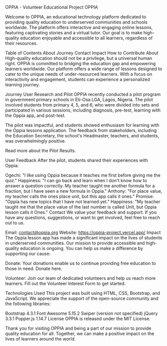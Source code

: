 OPPIA - Volunteer Educational Project
OPPIA

Welcome to OPPIA, an educational technology platform dedicated to providing quality education to underserved communities and schools worldwide. The platform offers interactive and engaging online lessons, featuring captivating stories and a virtual tutor. Our goal is to make high-quality education enjoyable and accessible to all learners, regardless of their resources.

Table of Contents
About
Journey
Contact
Impact
How to Contribute
About
High-quality education should not be a privilege, but a universal human right. OPPIA is committed to bridging the education gap and empowering learners worldwide. Our platform offers a wide range of lessons designed to cater to the unique needs of under-resourced learners. With a focus on interactivity and engagement, students can experience a personalized learning journey.

Journey
User Research and Pilot
OPPIA recently conducted a pilot program in government primary schools in Eti-Osa LGA, Lagos, Nigeria. The pilot involved students from primary 4, 5, and 6, who were divided into sets and participated in various sessions, including diagnosis, pre-test, learning with the Oppia app, and post-test.

The pilot was impactful, and students showed enthusiasm for learning with the Oppia lessons application. The feedback from stakeholders, including the Education Secretary, the school's Headmaster, teachers, and students, was overwhelmingly positive.

Read more about the Pilot Results.

User Feedback
After the pilot, students shared their experiences with Oppia:

Ogechi: "I like using Oppia because it teaches me first before giving me the quiz."
Happiness: "I can go back and learn when I don't know how to answer a question correctly. My teacher taught me another formula for a fraction, but I have seen a new formula in Oppia."
Anthony: "For place value, my teacher calls the ones place unit, but this app calls it ones."
Promise: "Oppia has new topics that I have not learned yet."
Happiness: "My teacher taught me that the place value of the last number is called Unit, but Oppia lesson calls it Ones."
Contact
We value your feedback and support. If you have any questions, suggestions, or want to get involved, feel free to reach out to us.

Email: contact@oppia.org
Website: https://oppia-project.vercel.app/
Impact
The Oppia lesson app has made a significant impact on the lives of students in underserved communities. Our mission to provide accessible and high-quality education is ongoing. You can help us make a difference by supporting our cause:

Donate: Your donations enable us to continue providing free education to those in need. Donate here.

Volunteer: Join our team of dedicated volunteers and help us reach more learners. Fill out the Volunteer Interest Form to get started.

Technologies Used
This project was built using HTML, CSS, Bootstrap, and JavaScript. We appreciate the support of the open-source community and the following libraries:

Bootstrap 4.3.1
Font Awesome 5.15.2
Swiper (version not specified)
jQuery 3.3.1
Popper.js 1.14.7
License
OPPIA is released under the MIT License.

Thank you for visiting OPPIA and being a part of our mission to provide quality education for all. Together, we can make a positive impact on the lives of learners around the world.
